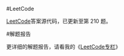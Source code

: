 ﻿#LeetCode

[LeetCode](https://leetcode.com/problemset/algorithms/)答案源代码，已更新至第 210 题。

#解题报告

更详细的解题报告，请看我的《[LeetCode专栏](http://blog.csdn.net/column/details/leetcode2015.html)》